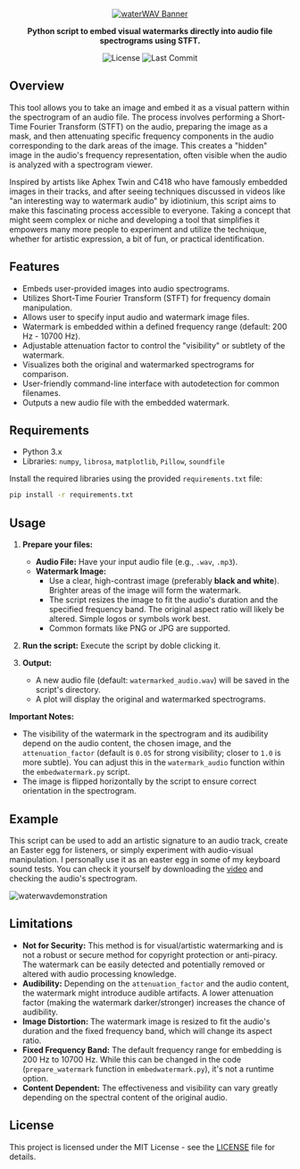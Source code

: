 <div align="center">

<p>
	<a href="https://github.com/Microck/waterWAV">
		<img src="https://github.com/user-attachments/assets/f7bc0b37-05bd-4cc1-917d-88eb61287cfd" alt="waterWAV Banner"/>
	</a>
</p>
<p>
	<strong>Python script to embed visual watermarks directly into audio file spectrograms using STFT.</strong>
</p>

<p>
	<img src="https://img.shields.io/github/license/Microck/waterWAV?style=for-the-badge" alt="License"></a>
	<img src="https://img.shields.io/github/last-commit/Microck/waterWAV?style=for-the-badge" alt="Last Commit"></a>
</p>

</div>

## Overview

This tool allows you to take an image and embed it as a visual pattern within the spectrogram of an audio file. The process involves performing a Short-Time Fourier Transform (STFT) on the audio, preparing the image as a mask, and then attenuating specific frequency components in the audio corresponding to the dark areas of the image. This creates a "hidden" image in the audio's frequency representation, often visible when the audio is analyzed with a spectrogram viewer.

Inspired by artists like Aphex Twin and C418 who have famously embedded images in their tracks, and after seeing techniques discussed in videos like "an interesting way to watermark audio" by idiotinium, this script aims to make this fascinating process accessible to everyone. Taking a concept that might seem complex or niche and developing a tool that simplifies it empowers many more people to experiment and utilize the technique, whether for artistic expression, a bit of fun, or practical identification.

## Features

-   Embeds user-provided images into audio spectrograms.
-   Utilizes Short-Time Fourier Transform (STFT) for frequency domain manipulation.
-   Allows user to specify input audio and watermark image files.
-   Watermark is embedded within a defined frequency range (default: 200 Hz - 10700 Hz).
-   Adjustable attenuation factor to control the "visibility" or subtlety of the watermark.
-   Visualizes both the original and watermarked spectrograms for comparison.
-   User-friendly command-line interface with autodetection for common filenames.
-   Outputs a new audio file with the embedded watermark.

## Requirements

-   Python 3.x
-   Libraries: `numpy`, `librosa`, `matplotlib`, `Pillow`, `soundfile`

Install the required libraries using the provided `requirements.txt` file:
```bash
pip install -r requirements.txt
```

## Usage

1.  **Prepare your files:**
    *   **Audio File:** Have your input audio file (e.g., `.wav`, `.mp3`).
    *   **Watermark Image:**
        *   Use a clear, high-contrast image (preferably **black and white**). Brighter areas of the image will form the watermark.
        *   The script resizes the image to fit the audio's duration and the specified frequency band. The original aspect ratio will likely be altered. Simple logos or symbols work best.
        *   Common formats like PNG or JPG are supported.

2.  **Run the script:**
    Execute the script by doble clicking it. 

3.  **Output:**
    *   A new audio file (default: `watermarked_audio.wav`) will be saved in the script's directory.
    *   A plot will display the original and watermarked spectrograms.

**Important Notes:**
*   The visibility of the watermark in the spectrogram and its audibility depend on the audio content, the chosen image, and the `attenuation_factor` (default is `0.05` for strong visibility; closer to `1.0` is more subtle). You can adjust this in the `watermark_audio` function within the `embedwatermark.py` script.
*   The image is flipped horizontally by the script to ensure correct orientation in the spectrogram.

## Example

This script can be used to add an artistic signature to an audio track, create an Easter egg for listeners, or simply experiment with audio-visual manipulation.
I personally use it as an easter egg in some of my keyboard sound tests. You can check it yourself by downloading the [video](https://youtu.be/YzaJVl_TQVw) and checking the audio's spectrogram.

![waterwavdemonstration](https://github.com/user-attachments/assets/e5def000-d5ea-4b0c-9433-ba43bc0571c4)


## Limitations

-   **Not for Security:** This method is for visual/artistic watermarking and is not a robust or secure method for copyright protection or anti-piracy. The watermark can be easily detected and potentially removed or altered with audio processing knowledge.
-   **Audibility:** Depending on the `attenuation_factor` and the audio content, the watermark might introduce audible artifacts. A lower attenuation factor (making the watermark darker/stronger) increases the chance of audibility.
-   **Image Distortion:** The watermark image is resized to fit the audio's duration and the fixed frequency band, which will change its aspect ratio.
-   **Fixed Frequency Band:** The default frequency range for embedding is 200 Hz to 10700 Hz. While this can be changed in the code (`prepare_watermark` function in `embedwatermark.py`), it's not a runtime option.
-   **Content Dependent:** The effectiveness and visibility can vary greatly depending on the spectral content of the original audio.

## License

This project is licensed under the MIT License - see the [LICENSE](LICENSE) file for details.
